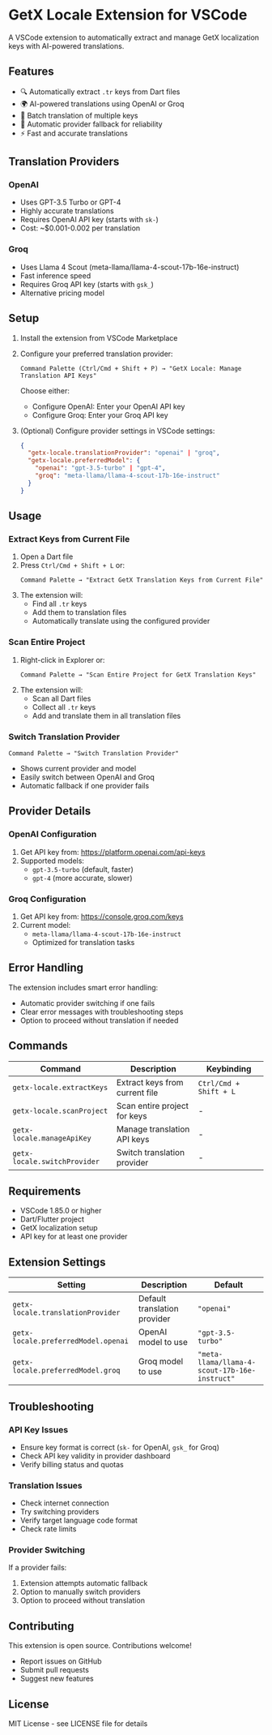 # GetX Locale Extension for VSCode

A VSCode extension to automatically extract and manage GetX localization keys with AI-powered translations.

## Features

- 🔍 Automatically extract `.tr` keys from Dart files
- 🌍 AI-powered translations using OpenAI or Groq
- 📝 Batch translation of multiple keys
- 🔄 Automatic provider fallback for reliability
- ⚡ Fast and accurate translations

## Translation Providers

### OpenAI
- Uses GPT-3.5 Turbo or GPT-4
- Highly accurate translations
- Requires OpenAI API key (starts with `sk-`)
- Cost: ~$0.001-0.002 per translation

### Groq
- Uses Llama 4 Scout (meta-llama/llama-4-scout-17b-16e-instruct)
- Fast inference speed
- Requires Groq API key (starts with `gsk_`)
- Alternative pricing model

## Setup

1. Install the extension from VSCode Marketplace

2. Configure your preferred translation provider:
   ```
   Command Palette (Ctrl/Cmd + Shift + P) → "GetX Locale: Manage Translation API Keys"
   ```
   Choose either:
   - Configure OpenAI: Enter your OpenAI API key
   - Configure Groq: Enter your Groq API key

3. (Optional) Configure provider settings in VSCode settings:
   ```json
   {
     "getx-locale.translationProvider": "openai" | "groq",
     "getx-locale.preferredModel": {
       "openai": "gpt-3.5-turbo" | "gpt-4",
       "groq": "meta-llama/llama-4-scout-17b-16e-instruct"
     }
   }
   ```

## Usage

### Extract Keys from Current File
1. Open a Dart file
2. Press `Ctrl/Cmd + Shift + L` or:
   ```
   Command Palette → "Extract GetX Translation Keys from Current File"
   ```
3. The extension will:
   - Find all `.tr` keys
   - Add them to translation files
   - Automatically translate using the configured provider

### Scan Entire Project
1. Right-click in Explorer or:
   ```
   Command Palette → "Scan Entire Project for GetX Translation Keys"
   ```
2. The extension will:
   - Scan all Dart files
   - Collect all `.tr` keys
   - Add and translate them in all translation files

### Switch Translation Provider
```
Command Palette → "Switch Translation Provider"
```
- Shows current provider and model
- Easily switch between OpenAI and Groq
- Automatic fallback if one provider fails

## Provider Details

### OpenAI Configuration
1. Get API key from: https://platform.openai.com/api-keys
2. Supported models:
   - `gpt-3.5-turbo` (default, faster)
   - `gpt-4` (more accurate, slower)

### Groq Configuration
1. Get API key from: https://console.groq.com/keys
2. Current model:
   - `meta-llama/llama-4-scout-17b-16e-instruct`
   - Optimized for translation tasks

## Error Handling

The extension includes smart error handling:
- Automatic provider switching if one fails
- Clear error messages with troubleshooting steps
- Option to proceed without translation if needed

## Commands

| Command | Description | Keybinding |
|---------|-------------|------------|
| `getx-locale.extractKeys` | Extract keys from current file | `Ctrl/Cmd + Shift + L` |
| `getx-locale.scanProject` | Scan entire project for keys | - |
| `getx-locale.manageApiKey` | Manage translation API keys | - |
| `getx-locale.switchProvider` | Switch translation provider | - |

## Requirements

- VSCode 1.85.0 or higher
- Dart/Flutter project
- GetX localization setup
- API key for at least one provider

## Extension Settings

| Setting | Description | Default |
|---------|-------------|---------|
| `getx-locale.translationProvider` | Default translation provider | `"openai"` |
| `getx-locale.preferredModel.openai` | OpenAI model to use | `"gpt-3.5-turbo"` |
| `getx-locale.preferredModel.groq` | Groq model to use | `"meta-llama/llama-4-scout-17b-16e-instruct"` |

## Troubleshooting

### API Key Issues
- Ensure key format is correct (`sk-` for OpenAI, `gsk_` for Groq)
- Check API key validity in provider dashboard
- Verify billing status and quotas

### Translation Issues
- Check internet connection
- Try switching providers
- Verify target language code format
- Check rate limits

### Provider Switching
If a provider fails:
1. Extension attempts automatic fallback
2. Option to manually switch providers
3. Option to proceed without translation

## Contributing

This extension is open source. Contributions welcome!
- Report issues on GitHub
- Submit pull requests
- Suggest new features

## License

MIT License - see LICENSE file for details
